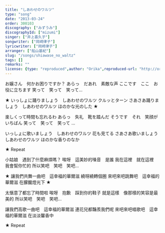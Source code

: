 ```yaml
---
title: "しあわせのワルツ"
type: "song"
date: "2013-03-24"
order: 300103
discography: ["みずうみ"]
discographyId: ["mizumi"]
singer: ["井上喜久子"]
songwriter: ["岡崎律子"]
lyricwriter: ["岡崎律子"]
arranger: ["船山基紀"]
slug: "/songs/shiawase_no_waltz"
tags: []
remarks: ""
license: {type: "reproduced",author: "Orika",reproduced-url: "http://orikamushi.myweb.hinet.net",reproduced-website: "織歌蟲"}
---
```


お嬢さん　何かお困りですか？
あらっ　だあれ　素敵な声 
ここです　ここ　お役に立ちます 
笑って　笑って　笑って… 

★ いっしょに踊りましょう　しあわせのワルツ 
クルッとターン 
さあさあ踊りましょう　しあわせのワルツ 
ほのかな光のした ★ 

楽しくって時間も忘れるわ 
あらっ　失礼　靴を踏んだ 
そうです　それ　笑顔がいちばん 
笑って　笑って　笑って … 

いっしょに歌いましょう　しあわせのワルツ 
花も見てる 
さあさあ歌いましょう　しあわせのワルツ 
ほのかな香りのなか 

★ Repeat

<!-- 翻译 -->

小姑娘　遇到了什麼麻煩嗎？
唉呀　這美妙的嗓音　是誰
我在這裡　就在這裡　我會幫你忙的
所以笑吧　笑吧　笑吧… 

★ 讓我們共舞一曲吧　這幸福的華爾滋
繞呀繞轉個圈
來吧來吧跳舞吧　這幸福的華爾滋
在朦朧燈光下 ★

太愜意了都忘了時間啦
唉呀　抱歉　踩到你的鞋子
就是這樣　像那樣的笑容是最美的
所以笑吧　笑吧　笑吧…

讓我們高歌一曲吧　這幸福的華爾滋
連花兒都豔羨我們呢
來吧來吧唱歌吧　這幸福的華爾滋
在淡淡馨香中 

★ Repeat
